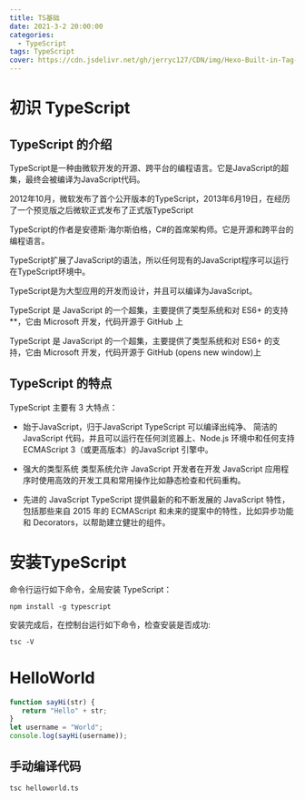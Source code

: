 ```yaml
---
title: TS基础
date: 2021-3-2 20:00:00
categories:
  - TypeScript
tags: TypeScript
cover: https://cdn.jsdelivr.net/gh/jerryc127/CDN/img/Hexo-Built-in-Tag-Plugins-COVER.png
---
```


# 初识 TypeScript

## TypeScript 的介绍
TypeScript是一种由微软开发的开源、跨平台的编程语言。它是JavaScript的超集，最终会被编译为JavaScript代码。

2012年10月，微软发布了首个公开版本的TypeScript，2013年6月19日，在经历了一个预览版之后微软正式发布了正式版TypeScript

TypeScript的作者是安德斯·海尔斯伯格，C#的首席架构师。它是开源和跨平台的编程语言。

TypeScript扩展了JavaScript的语法，所以任何现有的JavaScript程序可以运行在TypeScript环境中。

TypeScript是为大型应用的开发而设计，并且可以编译为JavaScript。

TypeScript 是 JavaScript 的一个超集，主要提供了类型系统和对 ES6+ 的支持**，它由 Microsoft 开发，代码开源于 GitHub 上

TypeScript 是 JavaScript 的一个超集，主要提供了类型系统和对 ES6+ 的支持，它由 Microsoft 开发，代码开源于 GitHub (opens new window)上

## TypeScript 的特点
TypeScript 主要有 3 大特点：

- 始于JavaScript，归于JavaScript
TypeScript 可以编译出纯净、 简洁的 JavaScript 代码，并且可以运行在任何浏览器上、Node.js 环境中和任何支持 ECMAScript 3（或更高版本）的JavaScript 引擎中。

- 强大的类型系统
类型系统允许 JavaScript 开发者在开发 JavaScript 应用程序时使用高效的开发工具和常用操作比如静态检查和代码重构。

- 先进的 JavaScript
TypeScript 提供最新的和不断发展的 JavaScript 特性，包括那些来自 2015 年的 ECMAScript 和未来的提案中的特性，比如异步功能和 Decorators，以帮助建立健壮的组件。

# 安装TypeScript

命令行运行如下命令，全局安装 TypeScript：
```shell
npm install -g typescript
```
安装完成后，在控制台运行如下命令，检查安装是否成功:
```shell
tsc -V 
```

# HelloWorld

```typescript
function sayHi(str) {
   return "Hello" + str;
}
let username = "World";
console.log(sayHi(username));
```

## 手动编译代码
```shell
tsc helloworld.ts
```